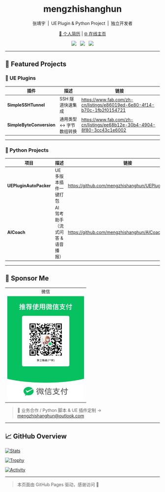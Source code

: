 <!-- ─── Banner / Title ────────────────────────────────────────── -->
<!--
<p align="center">
  <img src="https://github.com/mengzhishanghun/mengzhishanghun/blob/main/Assets/Banner.svg" alt="Banner" width="100%"/>
</p>
-->

<h1 align="center">mengzhishanghun</h1>
<p align="center">张靖宇 | UE Plugin & Python Project | 独立开发者</p>

<p align="center">
  <a href="./个人简历.md">📄 个人简历</a> | <a href="https://mengzhishanghun.github.io">🌐 在线主页</a>
</p>

<p align="center">
  <img src="https://img.shields.io/badge/C%2B%2B-00599C?logo=cplusplus&logoColor=white" style="margin:0 4px"/>
  <img src="https://img.shields.io/badge/Unreal‑Engine-313131?logo=unrealengine&logoColor=white" style="margin:0 4px"/>
  <img src="https://img.shields.io/badge/Python-3776AB?logo=python&logoColor=white" style="margin:0 4px"/>
</p>

---

## 🌟 Featured Projects

### 🚀 UE Plugins

| 插件 | 描述 | 链接 |
|------|------|------|
| **SimpleSSHTunnel** | SSH 隧道快速集成 | <https://www.fab.com/zh-cn/listings/e86019ed-6e80-4f14-b70c-1fb2f0154721> |
| **SimpleByteConversion** | 通用类型 ↔️ 字节数组转换 | <https://www.fab.com/zh-cn/listings/ee68b12e-30b4-4904-8f80-3cc43c1e6002> |

---

### 🐍 Python Projects

| 项目 | 描述 | 链接 |
|------|------|------|
| **UEPluginAutoPacker** | UE 多版本插件一键打包 | <https://github.com/mengzhishanghun/UEPluginAutoPacker> |
| **AICoach** | AI 驾考助手（流式问答 & 语音播报） | <https://github.com/mengzhishanghun/AICoach> |

---

## 💖 Sponsor Me

<table>
  <tr><td align="center">微信</td></tr>
  <tr>
    <td>
      <!-- Sponsor 路径保持不变 -->
      <img src="https://raw.githubusercontent.com/mengzhishanghun/mengzhishanghun.github.io/main/Assets/WeChatPay.png" alt="WeChat Pay QR" width="250"/>
    </td>
  </tr>
</table>

> 💼 业务合作 / Python 脚本 & UE 插件定制 → [mengzhishanghun@outlook.com](mailto:mengzhishanghun@outlook.com)

---

## 📈 GitHub Overview

[![Stats](https://github-readme-stats.vercel.app/api?username=mengzhishanghun&show_icons=true&include_all_commits=true&count_private=true&theme=tokyonight)](https://github.com/anuraghazra/github-readme-stats)

[![Trophy](https://github-profile-trophy.vercel.app/?username=mengzhishanghun&theme=tokyonight&no-frame=true&row=1&column=6)](https://github.com/ryo-ma/github-profile-trophy)

[![Activity](https://github-readme-activity-graph.vercel.app/graph?username=mengzhishanghun&theme=tokyo-night&hide_border=true)](https://github.com/Ashutosh00710/github-readme-activity-graph)

---

> 本页面由 GitHub Pages 驱动，感谢访问 🙏
